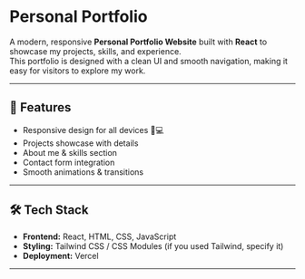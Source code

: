 # Personal Portfolio

A modern, responsive **Personal Portfolio Website** built with **React** to showcase my projects, skills, and experience.  
This portfolio is designed with a clean UI and smooth navigation, making it easy for visitors to explore my work.

---

## 🚀 Features
- Responsive design for all devices 📱💻
- Projects showcase with details
- About me & skills section
- Contact form integration
- Smooth animations & transitions

---

## 🛠️ Tech Stack
- **Frontend:** React, HTML, CSS, JavaScript
- **Styling:** Tailwind CSS / CSS Modules (if you used Tailwind, specify it)
- **Deployment:** Vercel

---
